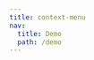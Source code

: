 ```yaml
---
title: context-menu
nav:
  title: Demo
  path: /demo
---
```


<code src="../examples/context-menu.jsx"></code>
